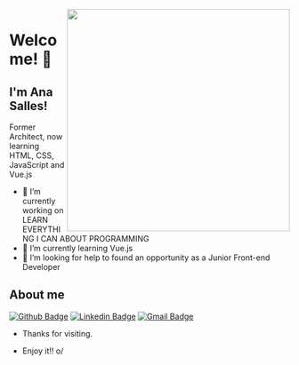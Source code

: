 <!--
**anacarolsalles/anacarolsalles** is a ✨ _special_ ✨ repository because its `README.md` (this file) appears on your GitHub profile.

Here are some ideas to get you started:

- 🔭 I’m currently working on ...
- 🌱 I’m currently learning ...
- 👯 I’m looking to collaborate on ...
- 🤔 I’m looking for help with ...
- 💬 Ask me about ...
- 📫 How to reach me: ...
- 😄 Pronouns: ...
- ⚡ Fun fact: ...
-->

	
<img align="right" width="400" height="400" src="https://instagram.fitp1-1.fna.fbcdn.net/v/t51.2885-15/sh0.08/e35/p640x640/236255817_1235594190206457_2855407933244260846_n.jpg?_nc_ht=instagram.fitp1-1.fna.fbcdn.net&_nc_cat=109&_nc_ohc=7Ut8E9XCQKAAX_KY1me&edm=AABBvjUBAAAA&ccb=7-4&oh=d235b329042a47aedd14eb23e96a572a&oe=61510A7E&_nc_sid=83d603">
 
# Welcome! 👋
 
## I'm Ana Salles!
 
Former Architect, now learning HTML, CSS, JavaScript and Vue.js
 
- 🔭 I’m currently working on LEARN EVERYTHING I CAN ABOUT PROGRAMMING
- 🌱 I’m currently learning Vue.js
- 🤔 I’m looking for help to found an opportunity as a Junior Front-end Developer

## About me 
[![Github Badge](https://img.shields.io/badge/-Github-000?style=flat-square&logo=Github&logoColor=white&link=https://github.com/anacarolsalles)](https://github.com/anacarolsalles)
[![Linkedin Badge](https://img.shields.io/badge/-LinkedIn-blue?style=flat-square&logo=Linkedin&logoColor=white&link=https://www.linkedin.com/in/anacarolsalles/)](https://www.linkedin.com/in/anacarolsalles/)
[![Gmail Badge](https://img.shields.io/badge/-Gmail-c14438?style=flat-square&logo=Gmail&logoColor=white&link=mailto:anasallesales@gmail.com)](mailto:anasallesales@gmail.com)
 
- Thanks for visiting. 
 
- Enjoy it!! o/
